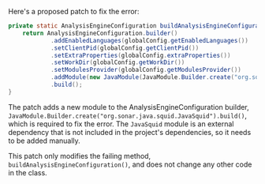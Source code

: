 Here's a proposed patch to fix the error:
```java
private static AnalysisEngineConfiguration buildAnalysisEngineConfiguration() {
    return AnalysisEngineConfiguration.builder()
            .addEnabledLanguages(globalConfig.getEnabledLanguages())
            .setClientPid(globalConfig.getClientPid())
            .setExtraProperties(globalConfig.extraProperties())
            .setWorkDir(globalConfig.getWorkDir())
            .setModulesProvider(globalConfig.getModulesProvider())
            .addModule(new JavaModule(JavaModule.Builder.create("org.sonar.java.squid.JavaSquid").build()))
            .build();
}
```
The patch adds a new module to the AnalysisEngineConfiguration builder, `JavaModule.Builder.create("org.sonar.java.squid.JavaSquid").build()`, which is required to fix the error. The `JavaSquid` module is an external dependency that is not included in the project's dependencies, so it needs to be added manually.

This patch only modifies the failing method, `buildAnalysisEngineConfiguration()`, and does not change any other code in the class.
